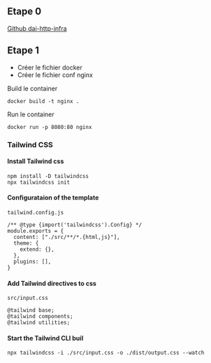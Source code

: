 ## Etape 0
[Github dai-http-infra](https://github.com/nathanrayburn/dai-lab-http-infrastructure)
## Etape 1

- Créer le fichier docker
- Créer le fichier conf nginx

Build le container
```
docker build -t nginx .
```
Run le container

```
docker run -p 8080:80 nginx
```

### Tailwind CSS

#### Install Tailwind css

```
npm install -D tailwindcss
npx tailwindcss init
```

#### Configurataion of the template

`tailwind.config.js`

```
/** @type {import('tailwindcss').Config} */
module.exports = {
  content: ["./src/**/*.{html,js}"],
  theme: {
    extend: {},
  },
  plugins: [],
}
```
#### Add Tailwind directives to css

`src/input.css`

```
@tailwind base;
@tailwind components;
@tailwind utilities;
```

#### Start the Tailwind CLI buil

```
npx tailwindcss -i ./src/input.css -o ./dist/output.css --watch
```

